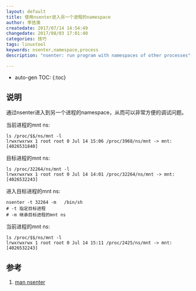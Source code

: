 ```yaml
---
layout: default
title: 使用nsenter进入另一个进程的namespace
author: 李佶澳
createdate: 2017/07/14 14:54:49
changedate: 2017/08/03 17:01:40
categories: 技巧
tags: linuxtool
keywords: nsenter,namespace,process
description: "nsenter: run program with namespaces of other processes"

---
```


* auto-gen TOC:
{:toc}

## 说明

通过nsenter进入到另一个进程的namespace，从而可以非常方便的调试问题。

当前进程的mnt ns:

	ls /proc/$$/ns/mnt -l
	lrwxrwxrwx 1 root root 0 Jul 14 15:06 /proc/3968/ns/mnt -> mnt:[4026531840]

目标进程的mnt ns:

	ls /proc/32264/ns/mnt -l
	lrwxrwxrwx 1 root root 0 Jul 14 14:01 /proc/32264/ns/mnt -> mnt:[4026532243]

进入目标进程的mnt ns:

	nsenter -t 32264 -m   /bin/sh
	# -t 指定目标进程
	# -m 继承目标进程的mnt ns

当前进程的mnt ns:

	ls /proc/$$/ns/mnt -l
	lrwxrwxrwx 1 root root 0 Jul 14 15:11 /proc/2425/ns/mnt -> mnt:[4026532243]

## 参考

1. [man nsenter][1]

[1]: https://www.systutorials.com/docs/linux/man/1-nsenter/  "man nsenter" 
